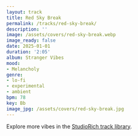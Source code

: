 ```yaml
---
layout: track
title: Red Sky Break
permalink: /tracks/red-sky-break/
description: ''
image: /assets/covers/red-sky-break.webp
image_ready: false
date: 2025-01-01
duration: '2:05'
album: Stranger Vibes
mood:
- Melancholy
genre:
- lo-fi
- experimental
- ambient
bpm: 78
key: Bb
image_jpg: /assets/covers/red-sky-break.jpg
---
```


Explore more vibes in the [StudioRich track library](/tracks/).
